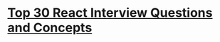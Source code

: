 # [Top 30 React Interview Questions and Concepts](https://www.freecodecamp.org/news/top-30-react-interview-questions-and-concepts/)